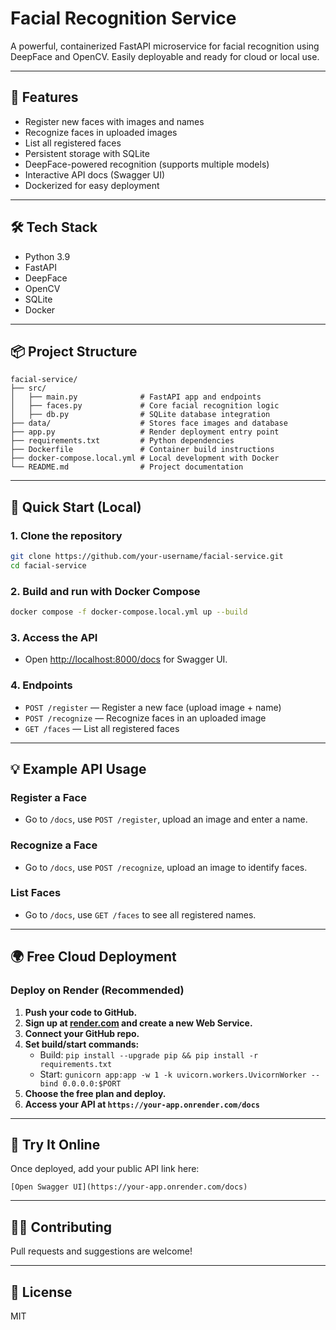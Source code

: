 # Facial Recognition Service

A powerful, containerized FastAPI microservice for facial recognition using DeepFace and OpenCV. Easily deployable and ready for cloud or local use.

---

## 🌟 Features
- Register new faces with images and names
- Recognize faces in uploaded images
- List all registered faces
- Persistent storage with SQLite
- DeepFace-powered recognition (supports multiple models)
- Interactive API docs (Swagger UI)
- Dockerized for easy deployment

---

## 🛠️ Tech Stack
- Python 3.9
- FastAPI
- DeepFace
- OpenCV
- SQLite
- Docker

---

## 📦 Project Structure
```
facial-service/
├── src/
│   ├── main.py              # FastAPI app and endpoints
│   ├── faces.py             # Core facial recognition logic
│   ├── db.py                # SQLite database integration
├── data/                    # Stores face images and database
├── app.py                   # Render deployment entry point
├── requirements.txt         # Python dependencies
├── Dockerfile               # Container build instructions
├── docker-compose.local.yml # Local development with Docker
└── README.md                # Project documentation
```

---

## 🚀 Quick Start (Local)

### 1. Clone the repository
```sh
git clone https://github.com/your-username/facial-service.git
cd facial-service
```

### 2. Build and run with Docker Compose
```sh
docker compose -f docker-compose.local.yml up --build
```

### 3. Access the API
- Open [http://localhost:8000/docs](http://localhost:8000/docs) for Swagger UI.

### 4. Endpoints
- `POST /register` — Register a new face (upload image + name)
- `POST /recognize` — Recognize faces in an uploaded image
- `GET /faces` — List all registered faces

---

## 💡 Example API Usage

### Register a Face
- Go to `/docs`, use `POST /register`, upload an image and enter a name.

### Recognize a Face
- Go to `/docs`, use `POST /recognize`, upload an image to identify faces.

### List Faces
- Go to `/docs`, use `GET /faces` to see all registered names.

---

## 🌍 Free Cloud Deployment

### Deploy on Render (Recommended)
1. **Push your code to GitHub.**
2. **Sign up at [render.com](https://render.com) and create a new Web Service.**
3. **Connect your GitHub repo.**
4. **Set build/start commands:**
   - Build: `pip install --upgrade pip && pip install -r requirements.txt`
   - Start: `gunicorn app:app -w 1 -k uvicorn.workers.UvicornWorker --bind 0.0.0.0:$PORT`
5. **Choose the free plan and deploy.**
6. **Access your API at `https://your-app.onrender.com/docs`**

---

## 📢 Try It Online
Once deployed, add your public API link here:
```
[Open Swagger UI](https://your-app.onrender.com/docs)
```

---

## 🧑‍💻 Contributing
Pull requests and suggestions are welcome!

---

## 📄 License
MIT
